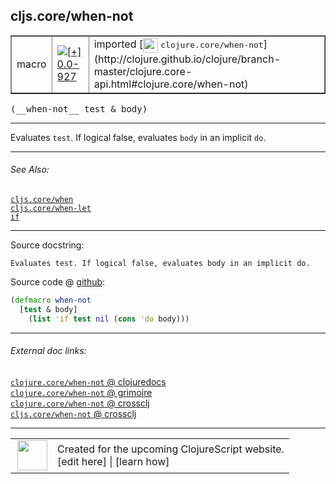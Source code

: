 ## cljs.core/when-not



 <table border="1">
<tr>
<td>macro</td>
<td><a href="https://github.com/cljsinfo/cljs-api-docs/tree/0.0-927"><img valign="middle" alt="[+] 0.0-927" title="Added in 0.0-927" src="https://img.shields.io/badge/+-0.0--927-lightgrey.svg"></a> </td>
<td>
imported [<img height="24px" valign="middle" src="http://i.imgur.com/1GjPKvB.png"> <samp>clojure.core/when-not</samp>](http://clojure.github.io/clojure/branch-master/clojure.core-api.html#clojure.core/when-not)
</td>
</tr>
</table>


 <samp>
(__when-not__ test & body)<br>
</samp>

---

Evaluates `test`. If logical false, evaluates `body` in an implicit `do`.



---


###### See Also:

[`cljs.core/when`](../cljs.core/when.md)<br>
[`cljs.core/when-let`](../cljs.core/when-let.md)<br>
[`if`](../special/if.md)<br>

---


Source docstring:

```
Evaluates test. If logical false, evaluates body in an implicit do.
```


Source code @ [github](https://github.com/clojure/clojure/blob/clojure-1.7.0-beta2/src/clj/clojure/core.clj#L481-L485):

```clj
(defmacro when-not
  [test & body]
    (list 'if test nil (cons 'do body)))
```

<!--
Repo - tag - source tree - lines:

 <pre>
clojure @ clojure-1.7.0-beta2
└── src
    └── clj
        └── clojure
            └── <ins>[core.clj:481-485](https://github.com/clojure/clojure/blob/clojure-1.7.0-beta2/src/clj/clojure/core.clj#L481-L485)</ins>
</pre>

-->

---



###### External doc links:

[`clojure.core/when-not` @ clojuredocs](http://clojuredocs.org/clojure.core/when-not)<br>
[`clojure.core/when-not` @ grimoire](http://conj.io/store/v1/org.clojure/clojure/1.7.0-beta3/clj/clojure.core/when-not/)<br>
[`clojure.core/when-not` @ crossclj](http://crossclj.info/fun/clojure.core/when-not.html)<br>
[`cljs.core/when-not` @ crossclj](http://crossclj.info/fun/cljs.core/when-not.html)<br>

---

 <table>
<tr><td>
<img valign="middle" align="right" width="48px" src="http://i.imgur.com/Hi20huC.png">
</td><td>
Created for the upcoming ClojureScript website.<br>
[edit here] | [learn how]
</td></tr></table>

[edit here]:https://github.com/cljsinfo/cljs-api-docs/blob/master/cljsdoc/cljs.core/when-not.cljsdoc
[learn how]:https://github.com/cljsinfo/cljs-api-docs/wiki/cljsdoc-files

<!--

This information was too distracting to show to readers, but I'll leave it
commented here since it is helpful to:

- pretty-print the data used to generate this document
- and show how to retrieve that data



The API data for this symbol:

```clj
{:description "Evaluates `test`. If logical false, evaluates `body` in an implicit `do`.",
 :ns "cljs.core",
 :name "when-not",
 :signature ["[test & body]"],
 :history [["+" "0.0-927"]],
 :type "macro",
 :related ["cljs.core/when" "cljs.core/when-let" "special/if"],
 :full-name-encode "cljs.core/when-not",
 :source {:code "(defmacro when-not\n  [test & body]\n    (list 'if test nil (cons 'do body)))",
          :title "Source code",
          :repo "clojure",
          :tag "clojure-1.7.0-beta2",
          :filename "src/clj/clojure/core.clj",
          :lines [481 485]},
 :full-name "cljs.core/when-not",
 :clj-symbol "clojure.core/when-not",
 :docstring "Evaluates test. If logical false, evaluates body in an implicit do."}

```

Retrieve the API data for this symbol:

```clj
;; from Clojure REPL
(require '[clojure.edn :as edn])
(-> (slurp "https://raw.githubusercontent.com/cljsinfo/cljs-api-docs/catalog/cljs-api.edn")
    (edn/read-string)
    (get-in [:symbols "cljs.core/when-not"]))
```

-->
